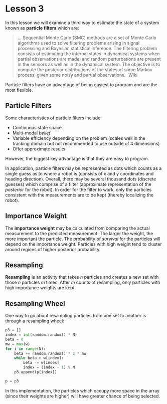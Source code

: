 # Lesson 3

In this lesson we will examine a third way to estimate the state of a system known as **particle filters** which are:

> ... Sequential Monte Carlo (SMC) methods are a set of Monte Carlo algorithms used to solve filtering problems arising in signal processing and Bayesian statistical inference. The filtering problem consists of estimating the internal states in dynamical systems when partial observations are made, and random perturbations are present in the sensors as well as in the dynamical system. The objective is to compute the posterior distributions of the states of some Markov process, given some noisy and partial observations. -Wiki

Particle filters have an advantage of being easiest to program and are the most flexible.

## Particle Filters

Some characteristics of particle filters include:

- Continuous state space
- Multi-modal _belief_
- Variable efficiency depending on the problem (scales well in the tracking domain but not recommended to use outside of 4 dimensions)
- Offer approximate results

However, the biggest key advantage is that they are easy to program.

In application, particle filters may be represented as dots which counts as a single guess as to where a robot is (consists of x and y coordinates and heading direction). Overall, there may be several thousand dots (discrete guesses) which comprise of a filter (approximate representation of the _posterior_ for the robot). In order for the filter to work, only the particles consistent with the measurements are to be kept (thereby localizing the robot).

## Importance Weight

The **importance weight** may be calculated from comparing the actual measurement to the predicted measurement. The larger the weight, the more important the particle. The probability of _survival_ for the particles will depend on the importance weight. Particles with high weight tend to cluster around regions of higher posterior probability.

## Resampling

**Resampling** is an activity that takes $n$ particles and creates a new set with those $n$ particles $m$ times. After $m$ counts of resampling, only particles with high importance weights are kept.

## Resampling Wheel

One way to go about resampling particles from one set to another is through a resampling wheel:

```python
p3 = []
index = int(random.random() * N)
beta = 0
mw = max(w)
for i in range(N):
    beta += random.random() * 2 * mw
    while beta > w[index]:
        beta -= w[index]
        index = (index + 1) % N
    p3.append(p[index])

p = p3
```

In this implementation, the particles which occupy more space in the array (since their weights are higher) will have greater chance of being selected.
